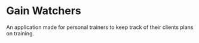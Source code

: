 # Gain Watchers

An application made for personal trainers to keep track of their clients plans on training.